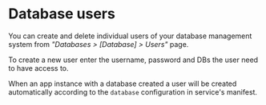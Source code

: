# Database users

You can create and delete individual users of your database management system from _"Databases > [Database] > Users"_ page.

To create a new user enter the username, password and DBs the user need to have access to.

When an app instance with a database created a user will be created automatically according to the `database` configuration in service's manifest. 
